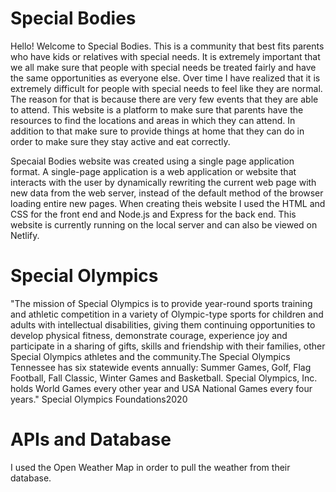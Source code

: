 
# Special Bodies

Hello! Welcome to Special Bodies. This is a community that best fits parents who have kids or relatives with special needs. It is extremely important that we all make sure that people with special needs be treated fairly and have the same opportunities as everyone else. Over time I have realized that it is extremely difficult for people with special needs to feel like they are normal. The reason for that is because there are very few events that they are able to attend. This website is a platform to make sure that parents have the resources to find the locations and areas in which they can attend. In addition to that make sure to provide things at home that they can do in order to make sure they stay active and eat correctly.

Specaial Bodies website was created using a single page application format. A single-page application is a web application or website that interacts with the user by dynamically rewriting the current web page with new data from the web server, instead of the default method of the browser loading entire new pages. When creating theis website I used the HTML and CSS for the front end and Node.js and Express for the back end. This website is currently running on the local server and can also be viewed on Netlify.



# Special Olympics 

"The mission of Special Olympics is to provide year-round sports training and athletic competition in a variety of Olympic-type sports for children and adults with intellectual disabilities, giving them continuing opportunities to develop physical fitness, demonstrate courage, experience joy and participate in a sharing of gifts, skills and friendship with their families, other Special Olympics athletes and the community.The Special Olympics Tennessee has six statewide events annually: Summer Games, Golf, Flag Football, Fall Classic, Winter Games and Basketball. Special Olympics, Inc. holds World Games every other year and USA National Games every four years." 
                                                                                                                               Special Olympics Foundations2020

# APIs and Database
 I used the Open Weather Map in order to pull the weather from their database.
